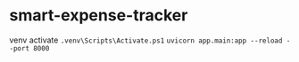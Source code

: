 # smart-expense-tracker

venv activate 
```.venv\Scripts\Activate.ps1```
```uvicorn app.main:app --reload --port 8000```



